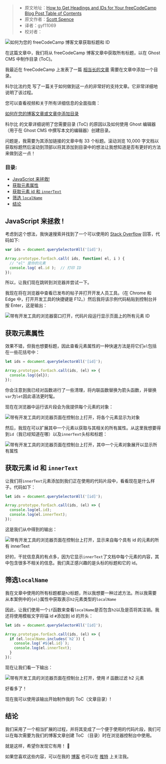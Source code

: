 > -  原文地址：[How to Get Headings and IDs for Your freeCodeCamp Blog Post Table of Contents](https://www.freecodecamp.org/news/how-to-get-headings-and-ids-for-your-freecodecamp-blog-posts/)
> -  原文作者：[Scott Spence](https://www.freecodecamp.org/news/author/scott/)
> -  译者：gyf11069
> -  校对者：

![如何为您的 freeCodeCamp 博客文章获取标题和 ID](https://www.freecodecamp.org/news/content/images/size/w2000/2022/01/brett-jordan-M9NVqELEtHU-unsplash-1.jpg)

在这篇文章中，我们将从 freeCodeCamp 博客文章中获取所有标题，以在 Ghost CMS 中制作目录 (ToC)。

我最近在 freeCodeCamp 上发表了一篇 [相当长的文章](/news/build-your-developer-portfolio-from-scratch-with-sveltekit-and-graphcms/) 需要在文章中添加一个目录。

科尔比法约克 写了一篇关于如何做到这一点的非常好的支持文章。它非常详细地说明了该过程。

您可以查看视频和关于所有详细信息的全面指南：

[如何在您的博客文章或文章中添加目录](https://www.freecodecamp.org/news/how-to-add-a-table-of-contents-to-your-blog-post-or-article)

科尔比 的文章详细说明了您需要目录 (ToC) 的原因以及如何使用 Ghost 编辑器（用于在 Ghost CMS 中撰写本文的编辑器）创建目录。

问题是，我需要为其添加链接的文章中有 33 个标题。滚动浏览 10,000 字文档以获取标题然后滚动到顶部以将其添加到目录中的想法让我想知道是否有更好的方法来做到这一点！

### 目录:

-   [JavaScript 来拯救!](#javascript-to-the-rescue-)
-   [获取元素属性](#get-the-element-properties)
-   [获取元素 id 和 `innerText`](#get-the-element-id-and-innertext)
-   [筛选 `localName`](#filter-on-the-localname)
-   [结论](#conclusion)

## JavaScript 来拯救 !

考虑到这个想法，我快速搜索并找到了一个可以使用的 [Stack Overflow](https://stackoverflow.com/a/7115083/1138354) 回答，代码如下:

```js
var ids = document.querySelectorAll('[id]');

Array.prototype.forEach.call( ids, function( el, i ) {
  // "el" 是你的元素
  console.log( el.id );  // 打印 ID
});
```

所以，让我们现在跳转到浏览器并尝试一下。

我现在将在浏览器中查看已发布的帖子并打开开发人员工具。（在 Chrome 和 Edge 中，打开开发工具的快捷键是 F12。）然后我将该示例代码粘贴到控制台并按 Enter，这是输出：

![带有开发工具的浏览器窗口打开，代码片段运行显示页面上的所有元素 ID](https://www.freecodecamp.org/news/content/images/2022/01/image-42.png)

## 获取元素属性

效果不错，但我也想要标题，因此查看元素属性的一种快速方法是将它们`el`包括在一些花括号中：

```js
let ids = document.querySelectorAll('[id]');

Array.prototype.forEach.call(ids, (el) => {
  console.log({el});
});
```

你会注意到我已经对函数进行了一些清理，将内联函数替换为箭头函数，并替换`var`为`let`因此语法更时髦。

现在在浏览器中运行该片段会为我提供每个元素的对象：

![带有开发工具的浏览器页面在控制台上打开，将各个元素显示为对象](https://www.freecodecamp.org/news/content/images/2022/01/image-43.png)

然后，我现在可以扩展其中一个元素以获取与其相关的所有属性。从这里我想要得到`id`（我已经知道在哪）以及`innerText`头标和标题：

![带有开发工具的浏览器页面在控制台上打开，其中一个元素对象展开以显示所有属性](https://www.freecodecamp.org/news/content/images/2022/01/image-45.png)

## 获取元素 id 和 `innerText`

让我们将`innerText`元素添加到我们正在使用的代码片段中，看看现在是什么样子。代码如下：

```js
let ids = document.querySelectorAll('[id]');

Array.prototype.forEach.call(ids, (el) => {
  console.log(el.id);
  console.log(el.innerText);
});
```

这是我们从中得到的输出：

![带有开发工具的浏览器页面在控制台上打开，显示来自每个具有 id 的元素的所有 innerText](https://www.freecodecamp.org/news/content/images/2022/01/image-46.png)

好的，干扰信息真的有点多，因为它显示`innerText`了文档中每个元素的内容，其中包含很多不相关的信息。我们真正感兴趣的是头标的标题和它的 id。

## 筛选`localName`

我在文章中使用的所有标题都是`h2`标题，所以我想要一种过滤方法。所以我需要从本案例中的`{el}`属性中获取表示`h2`元素类型的`localName`

因此，让我们使用一个`if`函数来查看`localName`是否包含`h2`以及是否将其注销。我还将使用模板文字将锚 id `#`添加到 id 的开头：

```js
let ids = document.querySelectorAll('[id]');

Array.prototype.forEach.call(ids, (el) => {
  if (el.localName.includes(`h2`)) {
    console.log(`#${el.id}`);
    console.log(el.innerText);
  }
});
```

现在让我们看一下输出：

![带有开发工具的浏览器页面在控制台上打开，使用 if 函数过滤 h2 元素](https://www.freecodecamp.org/news/content/images/2022/01/image-47.png)


好看多了！

现在我可以使用该输出开始制作我的 ToC（文章目录）!

## 结论

我们采用了一个相当扩展的过程，并将其变成了一个便于使用的代码片段，我们可以在每次需要为我们的博客文章创建 ToC （目录）时在浏览器控制台中使用。

就是这样，希望你发现它有用！ 🙏

如果您喜欢这些内容，可以在我的 [博客](https://scottspence.com/) 也可以在 [推特](https://twitter.com/spences10) 上关注我。
